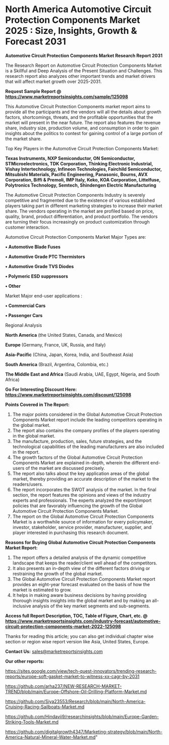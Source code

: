 # North America Automotive Circuit Protection Components Market 2025 : Size, Insights, Growth & Forecast 2031

<strong>Automotive Circuit Protection Components Market Research Report 2031</strong>

The Research Report on Automotive Circuit Protection Components Market is a Skillful and Deep Analysis of the Present Situation and Challenges. This research report also analyzes other important trends and market drivers that will affect market growth over 2025-2031.

<strong>Request Sample Report @ <a href=https://www.marketreportsinsights.com/sample/125098>https://www.marketreportsinsights.com/sample/125098</a></strong>

This Automotive Circuit Protection Components market report aims to provide all the participants and the vendors will all the details about growth factors, shortcomings, threats, and the profitable opportunities that the market will present in the near future. The report also features the revenue share, industry size, production volume, and consumption in order to gain insights about the politics to contest for gaining control of a large portion of the market share.

Top Key Players in the Automotive Circuit Protection Components Market:

<strong>Texas Instruments, NXP Semiconductor, ON Semiconductor, STMicroelectronics, TDK Corporation, Thinking Electronic Industrial, Vishay Intertechnology, Infineon Technologies, Fairchild Semiconductor, Mitsubishi Materials, Pacific Engineering, Panasonic, Bourns, AVX Corporation, Biffi & Premoli, IMP Italy, Keko, KOA Corporation, Littelfuse, Polytronics Technology, Semtech, Shindengen Electric Manufacturing</strong>

The Automotive Circuit Protection Components Industry is severely competitive and fragmented due to the existence of various established players taking part in different marketing strategies to increase their market share. The vendors operating in the market are profiled based on price, quality, brand, product differentiation, and product portfolio. The vendors are turning their focus increasingly on product customization through customer interaction.

Automotive Circuit Protection Components Market Major Types are:

<strong>• Automotive Blade Fuses

• Automotive Grade PTC Thermistors

• Automotive Grade TVS Diodes

• Polymeric ESD suppressors

• Other</strong>

Market Major end-user applications :

<strong>• Commercial Cars

• Passenger Cars</strong>

Regional Analysis

</u><strong><b>North America</b></strong> (the United States, Canada, and Mexico)

<strong><b>Europe </b></strong>(Germany, France, UK, Russia, and Italy)

<strong><b>Asia-Pacific</b></strong> (China, Japan, Korea, India, and Southeast Asia)

<strong><b>South America</b></strong> (Brazil, Argentina, Colombia, etc.)

<strong><b>The Middle East and Africa</b></strong> (Saudi Arabia, UAE, Egypt, Nigeria, and South Africa)

<strong>Go For Interesting Discount Here: <a href=https://www.marketreportsinsights.com/discount/125098>https://www.marketreportsinsights.com/discount/125098</a></strong>

<strong>Points Covered in The Report:</strong>
<ol>
  <li>The major points considered in the Global Automotive Circuit Protection Components Market report include the leading competitors operating in the global market.</li>
  <li>The report also contains the company profiles of the players operating in the global market.</li>
  <li>The manufacture, production, sales, future strategies, and the technological capabilities of the leading manufacturers are also included in the report.</li>
  <li>The growth factors of the Global Automotive Circuit Protection Components Market are explained in-depth, wherein the different end-users of the market are discussed precisely.</li>
  <li>The report also talks about the key application areas of the global market, thereby providing an accurate description of the market to the readers/users.</li>
  <li>The report incorporates the SWOT analysis of the market. In the final section, the report features the opinions and views of the industry experts and professionals. The experts analyzed the export/import policies that are favorably influencing the growth of the Global Automotive Circuit Protection Components Market.</li>
  <li>The report on the Global Automotive Circuit Protection Components Market is a worthwhile source of information for every policymaker, investor, stakeholder, service provider, manufacturer, supplier, and player interested in purchasing this research document.</li>
</ol>
<strong>Reasons for Buying Global Automotive Circuit Protection Components Market Report:</strong>

<ol>
  <li>The report offers a detailed analysis of the dynamic competitive landscape that keeps the reader/client well ahead of the competitors.</li>
  <li>It also presents an in-depth view of the different factors driving or restraining the growth of the global market.</li>
  <li>The Global Automotive Circuit Protection Components Market report provides an eight-year forecast evaluated on the basis of how the market is estimated to grow.</li>
  <li>It helps in making aware business decisions by having providing thorough insights insights into the global market and by making an all-inclusive analysis of the key market segments and sub-segments.</li>
</ol>
<strong>Access full Report Description, TOC, Table of Figure, Chart, etc. @ <a href=https://www.marketreportsinsights.com/industry-forecast/automotive-circuit-protection-components-market-2022-125098>https://www.marketreportsinsights.com/industry-forecast/automotive-circuit-protection-components-market-2022-125098</a></strong>


Thanks for reading this article; you can also get individual chapter wise section or region wise report version like Asia, United States, Europe.

<strong>Contact Us:</strong>
sales@marketreportsinsights.com

<strong>Our other reports:</strong>

<a href=https://sites.google.com/view/tech-quest-innovators/trending-research-reports/europe-soft-gasket-market-to-witness-xx-cagr-by-2031>https://sites.google.com/view/tech-quest-innovators/trending-research-reports/europe-soft-gasket-market-to-witness-xx-cagr-by-2031</a>

<a href=https://github.com/arha237/NEW-RESEARCH-MARKET-TREND/blob/main/Europe-Offshore-Oil-Drilling-Platform-Market.md>https://github.com/arha237/NEW-RESEARCH-MARKET-TREND/blob/main/Europe-Offshore-Oil-Drilling-Platform-Market.md</a>

<a href=https://github.com/Siya23553/Research/blob/main/North-America-Cruising-Racing-Sailboats-Market.md>https://github.com/Siya23553/Research/blob/main/North-America-Cruising-Racing-Sailboats-Market.md</a>

<a href=https://github.com/Hindavii9/researchinsights/blob/main/Europe-Garden-Striking-Tools-Market.md>https://github.com/Hindavii9/researchinsights/blob/main/Europe-Garden-Striking-Tools-Market.md</a>

<a href=https://github.com/digitalgrowth4347/Marketing-strategy/blob/main/North-America-Natural-Mineral-Water-Market.md>https://github.com/digitalgrowth4347/Marketing-strategy/blob/main/North-America-Natural-Mineral-Water-Market.md</a>"
